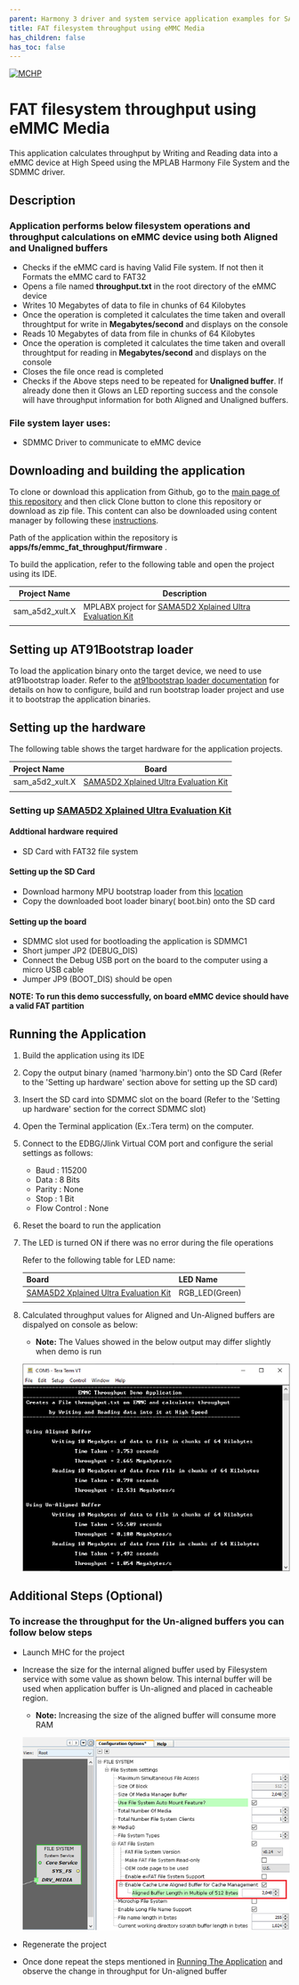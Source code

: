 ```yaml
---
parent: Harmony 3 driver and system service application examples for SAM A5D2 family
title: FAT filesystem throughput using eMMC Media 
has_children: false
has_toc: false
---
```


[![MCHP](https://www.microchip.com/ResourcePackages/Microchip/assets/dist/images/logo.png)](https://www.microchip.com)

# FAT filesystem throughput using eMMC Media

This application calculates throughput by Writing and Reading data into a eMMC device at High Speed using the MPLAB Harmony File System and the SDMMC driver.

## Description

### Application performs below filesystem operations and throughput calculations on eMMC device using both **Aligned** and **Unaligned** buffers

- Checks if the eMMC card is having Valid File system. If not then it Formats the eMMC card to FAT32
- Opens a file named **throughput.txt** in the root directory of the eMMC device
- Writes 10 Megabytes of data to file in chunks of 64 Kilobytes
- Once the operation is completed it calculates the time taken and overall throughtput for write in **Megabytes/second** and displays on the console
- Reads 10 Megabytes of data from file in chunks of 64 Kilobytes
- Once the operation is completed it calculates the time taken and overall throughtput for reading in **Megabytes/second** and displays on the console
- Closes the file once read is completed
- Checks if the Above steps need to be repeated for **Unaligned buffer**. If already done then it Glows an LED reporting success and the console will have throughput information for both Aligned and Unaligned buffers.

### File system layer uses:

- SDMMC Driver to communicate to eMMC device

## Downloading and building the application

To clone or download this application from Github, go to the [main page of this repository](https://github.com/Microchip-MPLAB-Harmony/core_apps_sam_a5d2) and then click Clone button to clone this repository or download as zip file.
This content can also be downloaded using content manager by following these [instructions](https://github.com/Microchip-MPLAB-Harmony/contentmanager/wiki).

Path of the application within the repository is **apps/fs/emmc_fat_throughput/firmware** .

To build the application, refer to the following table and open the project using its IDE.

| Project Name      | Description                                    |
| ----------------- | ---------------------------------------------- |
| sam_a5d2_xult.X | MPLABX project for [SAMA5D2 Xplained Ultra Evaluation Kit](https://www.microchip.com/DevelopmentTools/ProductDetails/ATSAMA5D2C-XULT) |
|||

## Setting up AT91Bootstrap loader

To load the application binary onto the target device, we need to use at91bootstrap loader. Refer to the [at91bootstrap loader documentation](../../docs/readme_bootstrap.md) for details on how to configure, build and run bootstrap loader project and use it to bootstrap the application binaries.

## Setting up the hardware

The following table shows the target hardware for the application projects.

| Project Name| Board|
|:---------|:---------:|
| sam_a5d2_xult.X | [SAMA5D2 Xplained Ultra Evaluation Kit](https://www.microchip.com/DevelopmentTools/ProductDetails/ATSAMA5D2C-XULT) |
|||

### Setting up [SAMA5D2 Xplained Ultra Evaluation Kit](https://www.microchip.com/DevelopmentTools/ProductDetails/ATSAMA5D2C-XULT)

#### Addtional hardware required

- SD Card with FAT32 file system

#### Setting up the SD Card

- Download harmony MPU bootstrap loader from this [location](firmware/at91bootstrap_sam_a5d2_xult.X/binaries/boot.bin)
- Copy the downloaded boot loader binary( boot.bin) onto the SD card

#### Setting up the board

- SDMMC slot used for bootloading the application is SDMMC1
- Short jumper JP2 (DEBUG_DIS)
- Connect the Debug USB port on the board to the computer using a micro USB cable
- Jumper JP9 (BOOT_DIS) should be open

**NOTE: To run this demo successfully, on board eMMC device should have a valid FAT partition**

## Running the Application

1. Build the application using its IDE
2. Copy the output binary (named 'harmony.bin') onto the SD Card (Refer to the 'Setting up hardware' section above for setting up the SD card)
3. Insert the SD card into SDMMC slot on the board (Refer to the 'Setting up hardware' section for the correct SDMMC slot)

4. Open the Terminal application (Ex.:Tera term) on the computer.
5. Connect to the EDBG/Jlink Virtual COM port and configure the serial settings as follows:
    - Baud : 115200
    - Data : 8 Bits
    - Parity : None
    - Stop : 1 Bit
    - Flow Control : None

6. Reset the board to run the application
7. The LED is turned ON if there was no error during the file operations

    Refer to the following table for LED name:

    | Board | LED Name |
    | ----- | -------- |
    |  [SAMA5D2 Xplained Ultra Evaluation Kit](https://www.microchip.com/DevelopmentTools/ProductDetails/ATSAMA5D2C-XULT)  | RGB_LED(Green) |
    |||

7. Calculated throughput values for Aligned and Un-Aligned buffers are dispalyed on console as below:
    - **Note:** The Values showed in the below output may differ slightly when demo is run

   ![output](images/emmc_fat_throughput_output.png)

## Additional Steps (Optional)

### To increase the throughput for the Un-aligned buffers you can follow below steps

- Launch MHC for the project

- Increase the size for the internal aligned buffer used by Filesystem service with some value as shown below. This internal buffer will be used when application buffer is Un-aligned and placed in cacheable region.
    - **Note:** Increasing the size of the aligned buffer will consume more RAM

    ![output](images/emmc_fat_throughput_fs_setting.png)

- Regenerate the project

- Once done repeat the steps mentioned in [Running The Application](#running-the-application) and observe the change in throughput for Un-aligned buffer
